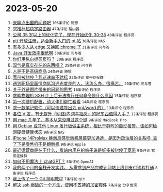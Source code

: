 # 2023-05-20

1. [来聊点出国的问题吧](https://www.v2ex.com/t/941463) `106条评论` `随想`
1. [求推荐超稳定路由器](https://www.v2ex.com/t/941489) `47条评论` `路由器`
1. [公司 35 岁以上的优化完了，现在开始优化 30-35](https://www.v2ex.com/t/941475) `40条评论` `程序员`
1. [ptt 开放注册，适合新手入门的 pt 站](https://www.v2ex.com/t/941465) `38条评论` `NAS`
1. [有多少人从 edge 又换回 chrome 了](https://www.v2ex.com/t/941504) `31条评论` `问与答`
1. [Java 开发效率很低啊](https://www.v2ex.com/t/941452) `30条评论` `问与答`
1. [你们用纵向标签页吗？](https://www.v2ex.com/t/941476) `30条评论` `程序员`
1. [湿气是真实存在的东西吗？](https://www.v2ex.com/t/941543) `25条评论` `问与答`
1. [人是不是高级商品](https://www.v2ex.com/t/941524) `24条评论` `随想`
1. [宽带被封停？我这速率不达标](https://www.v2ex.com/t/941488) `23条评论` `宽带症候群`
1. [遇到职场里面情商低沟通态度差的人，该怎么办，很痛苦。](https://www.v2ex.com/t/941479) `20条评论` `问与答`
1. [关于外链图片带来的问题的思考](https://www.v2ex.com/t/941497) `16条评论` `程序员`
1. [求助物理机 SSH 连上后无法执行任何命令是什么原因](https://www.v2ex.com/t/941522) `15条评论` `程序员`
1. [第一次装机配置，请大佬们帮忙看看](https://www.v2ex.com/t/941500) `14条评论` `程序员`
1. [求一款笔记软件（可以快递导出为 ppt/word 的）](https://www.v2ex.com/t/941459) `13条评论` `程序员`
1. [各位 V 友，有无提升『网络/内网幸福感』的好东西值得入手？](https://www.v2ex.com/t/941458) `12条评论` `程序员`
1. [用 mac 几年了，基本从来没用过这个键](https://www.v2ex.com/t/941537) `9条评论` `MacBook Pro`
1. [用 Debian 或其他 Linux 发行版做主系统，相比于群晖的自动报警，该如何检测硬盘健康状态](https://www.v2ex.com/t/941494) `9条评论` `NAS`
1. [iPhone 14ProMax 换新后感觉新机屏幕更加通透，是因为疏油层的关系吗, 查了下是零售机不是翻新机](https://www.v2ex.com/t/941487) `9条评论` `Apple`
1. [最近运营商是在干什么，看站内用户的帖子说是好多被封停了宽带](https://www.v2ex.com/t/941481) `9条评论` `宽带症候群`
1. [如何不用魔法上 chatGPT？](https://www.v2ex.com/t/941548) `8条评论` `OpenAI`
1. [我的两个月的全栈开发实践， 从需求到产品完成到网站上线到支付流程打通](https://www.v2ex.com/t/941457) `8条评论` `程序员`
1. [我上传了一个 Git 简明教程](https://www.v2ex.com/t/941516) `7条评论` `git`
1. [解决 ssh 爆破的一个方法，使用不支持的加密套件](https://www.v2ex.com/t/941464) `7条评论` `分享发现`
